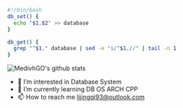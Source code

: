 ```bash
#!/bin/bash
db_set() {
  echo "$1,$2" >> database
}

db_get() {
  grep "^$1," database | sed -e "s/^$1,//" | tail -n 1
}
```

  ![MedivhGO's github stats](https://github-readme-stats.vercel.app/api?username=MedivhGO&count_private=true&show_icons=true&hide_border=true)

- 👀 I’m interested in Database System
- 🌱 I’m currently learning DB OS ARCH CPP
- 📫 How to reach me lijingqi93@outlook.com
